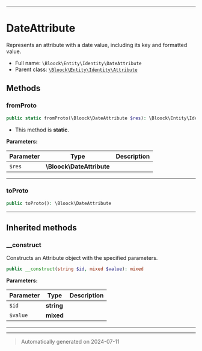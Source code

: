 ***

# DateAttribute

Represents an attribute with a date value, including its key and formatted value.



* Full name: `\Bloock\Entity\Identity\DateAttribute`
* Parent class: [`\Bloock\Entity\Identity\Attribute`](./Attribute.md)




## Methods


### fromProto



```php
public static fromProto(\Bloock\DateAttribute $res): \Bloock\Entity\Identity\DateAttribute
```



* This method is **static**.




**Parameters:**

| Parameter | Type | Description |
|-----------|------|-------------|
| `$res` | **\Bloock\DateAttribute** |  |





***

### toProto



```php
public toProto(): \Bloock\DateAttribute
```












***


## Inherited methods


### __construct

Constructs an Attribute object with the specified parameters.

```php
public __construct(string $id, mixed $value): mixed
```








**Parameters:**

| Parameter | Type | Description |
|-----------|------|-------------|
| `$id` | **string** |  |
| `$value` | **mixed** |  |





***


***
> Automatically generated on 2024-07-11

